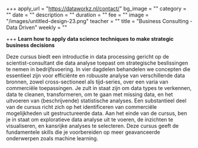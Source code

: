 +++
apply_url = "https://dataworkz.nl/contact/"
bg_image = ""
category = ""
date = ""
description = ""
duration = ""
fee = ""
image = "/images/untitled-design-23.png"
teacher = ""
title = "Business Consulting - Data Driven"
weekly = ""

+++
**Learn how to apply data science techniques to make strategic business decisions**

Deze cursus biedt een introductie in data processing gericht op de scientist-consultant die data analyse toepast om strategische beslissingen te nemen in bedrijfsvoering. In vier dagdelen behandelen we concepten die essentieel zijn voor efficiënte en robuuste analyse van verschillende data bronnen, zowel cross-sectioneel als tijd-series, over een varia van commerciële toepassingen. Je zult in staat zijn om data types te verkennen, data te cleanen, transformeren, om te gaan met missing data, en het uitvoeren van (beschrijvende) statistische analyses. Een substantieel deel van de cursus richt zich op het identificeren van commerciële mogelijkheden uit gestructureerde data. Aan het einde van de cursus, ben je in staat om exploratieve data analyse uit te voeren, de inzichten te visualiseren, en kansrijke analyses te selecteren. Deze cursus geeft de fundamentele skills die je voorbereiden op meer geavanceerde onderwerpen zoals machine learning.